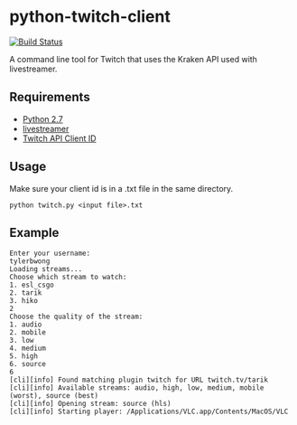 # python-twitch-client
[![Build Status](https://travis-ci.org/tylerbwong/python-twitch-client.svg?branch=master)](https://travis-ci.org/tylerbwong/python-twitch-client)

A command line tool for Twitch that uses the Kraken API used with livestreamer.

## Requirements

* [Python 2.7](https://www.python.org/download/releases/2.7/)
* [livestreamer](https://github.com/chrippa/livestreamer)
* [Twitch API Client ID](https://blog.twitch.tv/client-id-required-for-kraken-api-calls-afbb8e95f843#.nz4sszgsl)

## Usage

Make sure your client id is in a .txt file in the same directory.

```
python twitch.py <input file>.txt
```

## Example

```
Enter your username:
tylerbwong
Loading streams...
Choose which stream to watch:
1. esl_csgo
2. tarik
3. hiko
2
Choose the quality of the stream:
1. audio
2. mobile
3. low
4. medium
5. high
6. source
6
[cli][info] Found matching plugin twitch for URL twitch.tv/tarik
[cli][info] Available streams: audio, high, low, medium, mobile (worst), source (best)
[cli][info] Opening stream: source (hls)
[cli][info] Starting player: /Applications/VLC.app/Contents/MacOS/VLC
```
